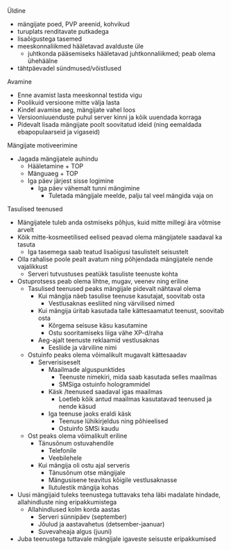 Üldine
- mängijate poed, PVP areenid, kohvikud
- turuplats renditavate putkadega
- lisaõigustega tasemed
- meeskonnaliikmed hääletavad avalduste üle
  - juhtkonda pääsemiseks hääletavad juhtkonnaliikmed; peab olema ühehäälne
- tähtpäevadel sündmused/võistlused

Avamine
- Enne avamist lasta meeskonnal testida vigu
- Poolikuid versioone mitte välja lasta
- Kindel avamise aeg, mängijate vahel loos
- Versiooniuuenduste puhul server kinni ja kõik uuendada korraga
- Pidevalt lisada mängijate poolt soovitatud ideid (ning eemaldada ebapopulaarseid ja vigaseid)

Mängijate motiveerimine
- Jagada mängijatele auhindu
  - Hääletamine + TOP
  - Mänguaeg + TOP
  - Iga päev järjest sisse logimine
    - Iga päev vähemalt tunni mängimine
      - Tuletada mängijale meelde, palju tal veel mängida vaja on

Tasulised teenused
- Mängijatele tuleb anda ostmiseks põhjus, kuid mitte millegi ära võtmise arvelt
- Kõik mitte-kosmeetilised eelised peavad olema mängijatele saadaval ka tasuta
  - Iga tasemega saab teatud lisaõigusi tasulistelt seisustelt
- Olla rahalise poole pealt avatum ning põhjendada mängijatele nende vajalikkust
  - Serveri tutvustuses peatükk tasuliste teenuste kohta
- Ostuprotsess peab olema lihtne, mugav, veenev ning eriline
  - Tasulised teenused peaks mängijale pidevalt nähtaval olema
    - Kui mängija näeb tasulise teenuse kasutajat, soovitab osta
      - Vestlusaknas eesliited ning värvilised nimed
    - Kui mängija üritab kasutada talle kättesaamatut teenust, soovitab osta
      - Kõrgema seisuse käsu kasutamine
      - Ostu sooritamiseks liiga vähe XP-d/raha
    - Aeg-ajalt teenuste reklaamid vestlusaknas
      - Eesliide ja värviline nimi
  - Ostuinfo peaks olema võimalikult mugavalt kättesaadav
    - Serverisiseselt
      - Maailmade alguspunktides
        - Teenuste nimekiri, mida saab kasutada selles maailmas
        - SMSiga ostuinfo hologrammidel
      - Käsk /teenused saadaval igas maailmas
        - Loetleb kõik antud maailmas kasutatavad teenused ja nende käsud
      - Iga teenuse jaoks eraldi käsk
        - Teenuse lühikirjeldus ning põhieelised
        - Ostuinfo SMSi kaudu
  - Ost peaks olema võimalikult eriline
    - Tänusõnum ostuvahendile
      - Telefonile
      - Veebilehele
    - Kui mängija oli ostu ajal serveris
      - Tänusõnum otse mängijale
      - Mängusisene teavitus kõigile vestlusaknasse
      - Ilutulestik mängija kohas
- Uusi mängijaid tuleks teenustega tuttavaks teha läbi madalate hindade, allahindluste ning eripakkumistega
  - Allahindlused kolm korda aastas
    - Serveri sünnipäev (september)
    - Jõulud ja aastavahetus (detsember-jaanuar)
    - Suvevaheaja algus (juuni)
- Juba teenustega tuttavale mängijale igaveste seisuste eripakkumised
